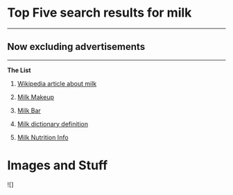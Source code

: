 # Top Five search results for milk
---
## Now excluding advertisements
---
 
**The List** 
 
1. [Wikipedia article about milk](https://en.wikipedia.org/wiki/Milk)

2. [Milk Makeup](https://milkmakeup.com/?srsltid=AfmBOoqbX2554dgO1-o3C2Tn4-6YgzmEb264Y_F-KsDtawqtNDwmPNte)

3. [Milk Bar](https://milkbarstore.com/?srsltid=AfmBOopSxHxc5JFx8PjyGjn8NwHzghUMpBua2IhaGL9Rd8gih2WxrCMx)

4. [Milk dictionary definition](https://www.britannica.com/topic/milk)

5. [Milk Nutrition Info](https://www.medicalnewstoday.com/articles/273451)

# Images and Stuff

![] 
